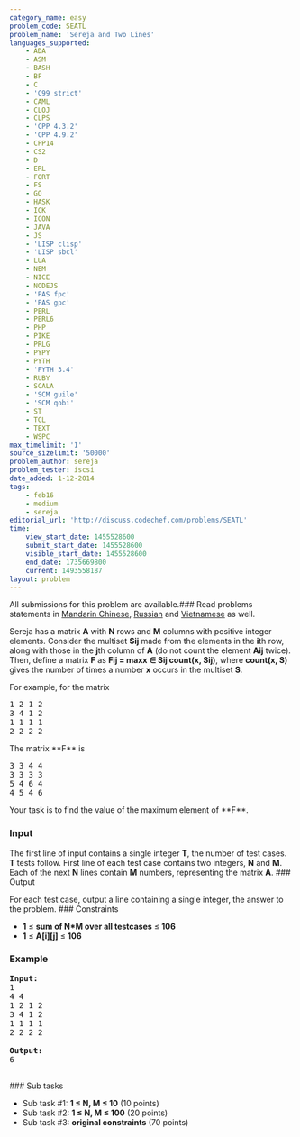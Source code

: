 ```yaml
---
category_name: easy
problem_code: SEATL
problem_name: 'Sereja and Two Lines'
languages_supported:
    - ADA
    - ASM
    - BASH
    - BF
    - C
    - 'C99 strict'
    - CAML
    - CLOJ
    - CLPS
    - 'CPP 4.3.2'
    - 'CPP 4.9.2'
    - CPP14
    - CS2
    - D
    - ERL
    - FORT
    - FS
    - GO
    - HASK
    - ICK
    - ICON
    - JAVA
    - JS
    - 'LISP clisp'
    - 'LISP sbcl'
    - LUA
    - NEM
    - NICE
    - NODEJS
    - 'PAS fpc'
    - 'PAS gpc'
    - PERL
    - PERL6
    - PHP
    - PIKE
    - PRLG
    - PYPY
    - PYTH
    - 'PYTH 3.4'
    - RUBY
    - SCALA
    - 'SCM guile'
    - 'SCM qobi'
    - ST
    - TCL
    - TEXT
    - WSPC
max_timelimit: '1'
source_sizelimit: '50000'
problem_author: sereja
problem_tester: iscsi
date_added: 1-12-2014
tags:
    - feb16
    - medium
    - sereja
editorial_url: 'http://discuss.codechef.com/problems/SEATL'
time:
    view_start_date: 1455528600
    submit_start_date: 1455528600
    visible_start_date: 1455528600
    end_date: 1735669800
    current: 1493558187
layout: problem
---
```

All submissions for this problem are available.###  Read problems statements in [Mandarin Chinese](http://www.codechef.com/download/translated/FEB16/mandarin/SEATL.pdf), [Russian](http://www.codechef.com/download/translated/FEB16/russian/SEATL.pdf) and [Vietnamese](http://www.codechef.com/download/translated/FEB16/vietnamese/SEATL.pdf) as well.

Sereja has a matrix **A** with **N** rows and **M** columns with positive integer elements. Consider the multiset **Sij** made from the elements in the **i**th row, along with those in the **j**th column of **A** (do not count the element **Aij** twice). Then, define a matrix **F** as **Fij = maxx ∈ Sij count(x, Sij)**, where **count(x, S)** gives the number of times a number **x** occurs in the multiset **S**.

For example, for the matrix

<pre>
1 2 1 2
3 4 1 2
1 1 1 1
2 2 2 2
</pre>The matrix **F** is

<pre>
3 3 4 4
3 3 3 3
5 4 6 4
4 5 4 6
</pre>Your task is to find the value of the maximum element of **F**.

### Input

The first line of input contains a single integer **T**, the number of test cases. **T** tests follow. First line of each test case contains two integers, **N** and **M**. Each of the next **N** lines contain **M** numbers, representing the matrix **A**. ### Output

For each test case, output a line containing a single integer, the answer to the problem. ### Constraints

- **1** ≤ **sum of N\*M over all testcases** ≤ **106**
- **1** ≤  **A\[i\]\[j\]**  ≤ **106**

### Example

<pre><b>Input:</b>
1
4 4
1 2 1 2
3 4 1 2
1 1 1 1
2 2 2 2

<b>Output:</b>
6

</pre>### Sub tasks

- Sub task #1: **1 ≤ N, M ≤ 10** (10 points)
- Sub task #2: **1 ≤ N, M ≤ 100** (20 points)
- Sub task #3: **original constraints** (70 points)
